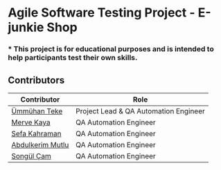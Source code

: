 # Agile Software Testing Project - E-junkie Shop
### * This project is for educational purposes and is intended to help participants test their own skills.























## Contributors
 
| Contributor                                               | Role                                  |
|-----------------------------------------------------------|---------------------------------------|
| [Ümmühan Teke](https://github.com/UmmuhanTeke)            | Project Lead & QA Automation Engineer |
| [Merve Kaya](https://github.com/kayyamervee)              | QA Automation Engineer                |
| [Sefa Kahraman](https://github.com/SefaKahramann)         | QA Automation Engineer                |
| [Abdulkerim Mutlu](https://github.com/AbdulkerimMutlu)    | QA Automation Engineer                |
| [Songül Çam](https://github.com/songulcam)                | QA Automation Engineer                |
